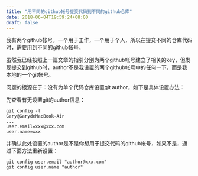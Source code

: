 ```yaml
---
title: "用不同的github帐号提交代码到不同的github仓库"
date: 2018-06-04T19:59:24+08:00
draft: false
---
```



我有两个github帐号，一个用于工作，一个用于个人，所以在提交不同的仓库代码时，需要用到不同的github帐号。

虽然我已经按照上一篇文章的指引分别为两个github帐号建立了相关的key，但发现提交到github时，author不是我设置的两个github帐号中的任何一下，而是我本地的一个git帐号。

问题的根源在于：没有为单个代码仓库设置git author，如下是具体设置办法：

先查看有无设置git的author信息：

```Shell
git config -l                                                   Gary@GarydeMacBook-Air
...
user.email=xxx@xxx.com
user.name=xxx
```

并确认此处设置的author是不是你想用于提交代码的github帐号，如果不是，通过下面方法重新设置：

```Shell
git config user.email "author@xxx.com"
git config user.name "author"
```
